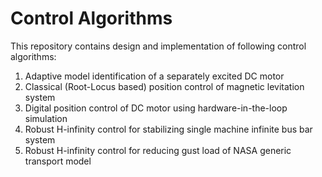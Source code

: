 # Control Algorithms
This repository contains design and implementation of following control algorithms:
1. Adaptive model identification of a separately excited DC motor
2. Classical (Root-Locus based) position control of magnetic levitation system
3. Digital position control of DC motor using hardware-in-the-loop simulation
4. Robust H-infinity control for stabilizing single machine infinite bus bar system
5. Robust H-infinity control for reducing gust load of NASA generic transport model
